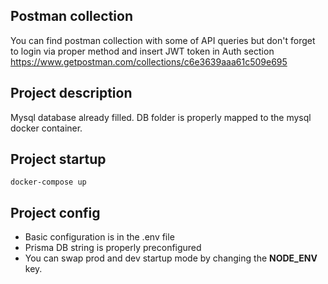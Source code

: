 ## Postman collection
You can find postman collection with some of API queries but don't forget to login via proper method and insert 
JWT token in Auth section https://www.getpostman.com/collections/c6e3639aaa61c509e695

## Project description
Mysql database already filled. DB folder is properly mapped to the mysql docker container.

## Project startup
```
docker-compose up
```

## Project config
- Basic configuration is in the .env file
- Prisma DB string is properly preconfigured
- You can swap prod and dev startup mode by changing the **NODE_ENV** key.
